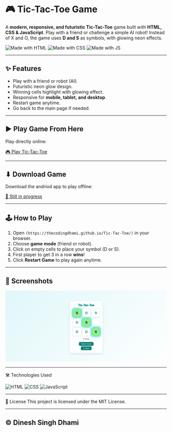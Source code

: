 # 🎮 Tic-Tac-Toe Game

A **modern, responsive, and futuristic Tic-Tac-Toe** game built with **HTML, CSS & JavaScript**. Play with a friend or challenge a simple AI robot! Instead of X and O, the game uses **D and S** as symbols, with glowing neon effects.  

![Made with HTML](https://img.shields.io/badge/HTML5-orange)
![Made with CSS](https://img.shields.io/badge/CSS3-blue)
![Made with JS](https://img.shields.io/badge/JavaScript-yellowgreen)

---

## ✨ Features

- Play with a friend or robot (AI).  
- Futuristic neon glow design.  
- Winning cells highlight with glowing effect.  
- Responsive for **mobile, tablet, and desktop**.  
- Restart game anytime.  
- Go back to the main page if needed.  

---

## ▶ Play Game From Here

Play directly online:

[🎮 Play Tic-Tac-Toe](https://dineshsinghdhami.com.np/Tic-Tac-Toe/)


---

## ⬇ Download Game

Download the andriod app to play offline:

[💾 Still in progress](https://www.dineshsinghdhami.com.np)



---

## 🕹 How to Play

1. Open `(https://thecodingdhami.github.io/Tic-Tac-Toe/)` in your browser.  
2. Choose **game mode** (friend or robot).  
3. Click on empty cells to place your symbol (D or S).  
4. First player to get 3 in a row **wins**!  
5. Click **Restart Game** to play again anytime.  

---

## 📸 Screenshots

![Tic-Tac-Toe Screenshot](tictactoe.png)

---



🛠 Technologies Used

![HTML](https://img.shields.io/badge/HTML5-orange?logo=html5&logoColor=white)
![CSS](https://img.shields.io/badge/CSS3-blue?logo=css3&logoColor=white)
![JavaScript](https://img.shields.io/badge/JavaScript-yellow?logo=javascript&logoColor=black)


---

📄 License
This project is licensed under the MIT License.

---

## © Dinesh Singh Dhami

